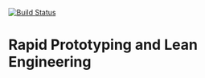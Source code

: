 [![Build Status](https://travis-ci.org/pranaypareek/hello-world.svg?branch=master)](https://travis-ci.org/pranaypareek/hello-world)

# Rapid Prototyping and Lean Engineering
